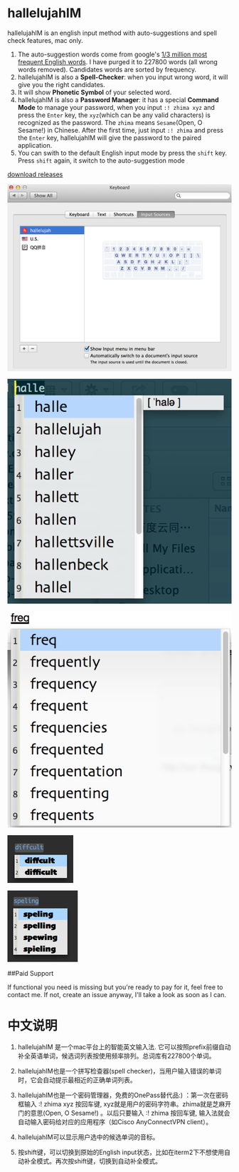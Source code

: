 hallelujahIM
============

hallelujahIM is  an english input method with auto-suggestions and spell check features, mac only.

1. The auto-suggestion words come from google's  [1/3 million most frequent English words](http://norvig.com/ngrams/count_1w.txt). I have purged it to 227800 words (all wrong words removed). Candidates words are sorted by frequency.
2. hallelujahIM is also a __Spell-Checker__: when you input wrong word, it will give you the right candidates.
3. It will show __Phonetic Symbol__ of your selected word.
4. hallelujahIM is also a __Password Manager__: it has a special __Command Mode__ to manage your password, when you input `:! zhima xyz` and press the `Enter` key, the `xyz`(which can be any valid characters) is recognized as the password. The `zhima` means `Sesame`(Open, O Sesame!) in Chinese. After the first time, just input `:! zhima` and press the `Enter` key, hallelujahIM will give the password to the paired application.
5. You can swith to the default English input mode by press the `shift` key. Press `shift` again, it switch to the auto-suggestion mode

[download releases](https://github.com/dongyuwei/hallelujahIM/releases)

![setup](https://github.com/dongyuwei/NumberInput_IMKit_Sample/blob/master/object-c/hallelujahIM/snapshots/setup.png?raw=true)


![auto-suggestion](https://github.com/dongyuwei/NumberInput_IMKit_Sample/blob/master/object-c/hallelujahIM/snapshots/auto-suggestion-2.png?raw=true)

![sort-by-frequency](https://github.com/dongyuwei/NumberInput_IMKit_Sample/blob/master/object-c/hallelujahIM/snapshots/sort-by-frequency-2.png?raw=true)

![spell-check](https://github.com/dongyuwei/NumberInput_IMKit_Sample/blob/master/object-c/hallelujahIM/snapshots/spell-check-1.png?raw=true)

![spell-check-2](https://github.com/dongyuwei/NumberInput_IMKit_Sample/blob/master/object-c/hallelujahIM/snapshots/spell-check-2.png?raw=true)


##Paid Support

If functional you need is missing but you're ready to pay for it, feel free to contact me. If not, create an issue anyway, I'll take a look as soon as I can.

中文说明
=======
1. hallelujahIM 是一个mac平台上的智能英文输入法. 它可以按照prefix前缀自动补全英语单词，候选词列表按使用频率排列。总词库有227800个单词。

2. hallelujahIM也是一个拼写检查器(spell checker)，当用户输入错误的单词时，它会自动提示最相近的正确单词列表。

3. hallelujahIM也是一个密码管理器，免费的OnePass替代品:) ：第一次在密码框输入 :! zhima xyz 按回车键, xyz就是用户的密码字符串。zhima就是芝麻开门的意思(Open, O Sesame!) 。以后只要输入 :! zhima 按回车键, 输入法就会自动输入密码给对应的应用程序（如Cisco AnyConnectVPN client）。

4. hallelujahIM可以显示用户选中的候选单词的音标。

5. 按shift键，可以切换到原始的English input状态，比如在iterm2下不想使用自动补全模式。再次按shift键，切换到自动补全模式。
